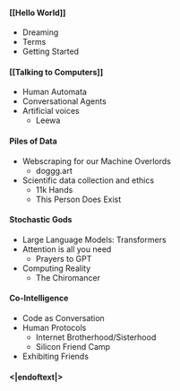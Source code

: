 #### [[Hello World]]
- Dreaming
- Terms
- Getting Started
#### [[Talking to Computers]]
- Human Automata
- Conversational Agents
- Artificial voices
	- Leewa

#### Piles of Data
- Webscraping for our Machine Overlords
	- doggg.art
- Scientific data collection and ethics
	- 11k Hands
	- This Person Does Exist

#### Stochastic Gods
- Large Language Models: Transformers
- Attention is all you need
	- Prayers to GPT
- Computing Reality
	- The Chiromancer

#### Co-Intelligence
- Code as Conversation
- Human Protocols
	- Internet Brotherhood/Sisterhood
	- Silicon Friend Camp
- Exhibiting Friends

#### <|endoftext|>